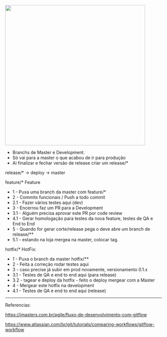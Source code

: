 <img src="https://static.imasters.com.br/wp-content/uploads/2015/04/git-workflow-release-cycle-4maintenance.png" width="450" />

- Branchs de Master e Development.
- Só vai para a master o que acabou de ir para produção
- Ai finalizar e fechar versão de release criar um release/*

release/* -> deploy -> master

feature/*
Feature
- 1 - Puxa uma branch da master com feature/*
- 2 - Commits funcionais / Push a todo commit
- 2.1 - Fazer vários testes aqui (dev) 
- 3 - Encerrou faz um PR para a Development
- 3.1 - Alguém precisa aprovar este PR por code review
- 4.1 - Gerar homologação para testes da nova feature, testes de QA e End to End
- 5 - Quando for gerar corte/release pega o deve  abre um branch de release/**
- 5.1 - estando na loja mergea na master, colocar tag.

hotfix/*
HotFix:
- 1 - Puxa o branch da master hotfix/**
- 2 - Feita a correção rodar testes aqui
- 3 - caso precise já subir em prod novamente, versionamento 0.1.x
- 3.1 - Testes de QA e end to end aqui (para release)
- 3.2 - tagear e deploy da hotfix - feito o deploy mergear com a Master
- 4 - Mergear este hotfix na development
- 4.1 - Testes de QA e end to end aqui (release)

---

Referencias:

https://imasters.com.br/agile/fluxo-de-desenvolvimento-com-gitflow

https://www.atlassian.com/br/git/tutorials/comparing-workflows/gitflow-workflow

